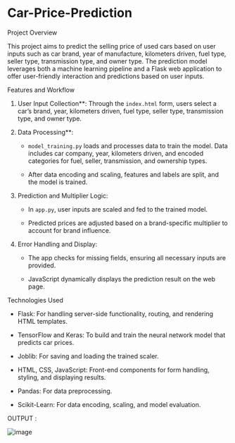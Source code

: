 # Car-Price-Prediction


Project Overview

This project aims to predict the selling price of used cars based on user inputs such as car brand, year of manufacture, kilometers driven, fuel type, seller type, transmission type, and owner type. The prediction model leverages both a machine learning pipeline and a Flask web application to offer user-friendly interaction and predictions based on user inputs.



Features and Workflow

1. User Input Collection**: Through the `index.html` form, users select a car’s brand, year, kilometers driven, fuel type, seller type, transmission type, and owner type.

2. Data Processing**:

   - `model_training.py` loads and processes data to train the model. Data includes car company, year, kilometers driven, and encoded categories for fuel, seller, transmission, and ownership types.

   - After data encoding and scaling, features and labels are split, and the model is trained.

4. Prediction and Multiplier Logic:

   - In `app.py`, user inputs are scaled and fed to the trained model.

   - Predicted prices are adjusted based on a brand-specific multiplier to account for brand influence.

6. Error Handling and Display:

   - The app checks for missing fields, ensuring all necessary inputs are provided.

    - JavaScript dynamically displays the prediction result on the web page.

Technologies Used

- Flask: For handling server-side functionality, routing, and rendering HTML templates.

- TensorFlow and Keras: To build and train the neural network model that predicts car prices.

- Joblib: For saving and loading the trained scaler.

- HTML, CSS, JavaScript: Front-end components for form handling, styling, and displaying results.

- Pandas: For data preprocessing.

- Scikit-Learn: For data encoding, scaling, and model evaluation.


OUTPUT :

![image](https://github.com/user-attachments/assets/28da2e6e-4c3f-4209-9902-7e9451eed045)

